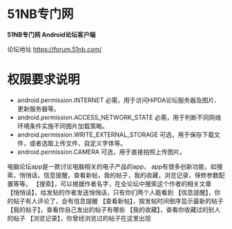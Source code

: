 # 51NB专门网

**51NB专门网 Android论坛客户端**

论坛地址 https://forum.51nb.com/


# 权限要求说明
- android.permission.INTERNET 必需，用于访问HiPDA论坛服务器及图片、更新服务器等。
- android.permission.ACCESS_NETWORK_STATE 必需，用于判断不同网络环境条件实施不同图片加载策略。
- android.permission.WRITE_EXTERNAL_STORAGE 可选，用于保存下载文件，或者选取上传文件、自定义字体等。
- android.permission.CAMERA 可选，用于直接拍照上传图片。

电脑论坛app是一款讨论电脑相关的电子产品的app，
app有很多创新功能，如搜索，悄悄话，信息提醒，查看新帖，我的帖子，我的收藏，浏览记录，保修参数配置等等。
【搜索】，可以根据作者名字，在全论坛中搜索这个作者的相关文章
【悄悄话】，给发贴的作者发送悄悄话，只有你们两个人能看到
【信息提醒】，你的帖子有人评论了，会有信息提醒
【查看新帖】，按发帖时间倒序显示最新的帖子
【我的帖子】，查看你自己发出的帖子有哪些
【我的收藏】，查看你收藏过的别人的帖子
【浏览记录】，你曾经浏览过的帖子在这里出现

